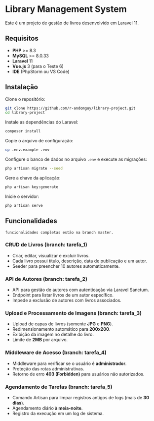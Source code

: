 # Library Management System

Este é um projeto de gestão de livros desenvolvido em Laravel 11.

## Requisitos

- **PHP** >= 8.3
- **MySQL** >= 8.0.33
- **Laravel** 11
- **Vue.js** 3 (para o Teste 6)
- **IDE** (PhpStorm ou VS Code)

## Instalação

Clone o repositório:

```sh
git clone https://github.com/r-andomguy/library-project.git
cd library-project
```

Instale as dependências do Laravel:

```sh
composer install
```

Copie o arquivo de configuração:

```sh
cp .env.example .env
```

Configure o banco de dados no arquivo `.env` e execute as migrações:

```sh
php artisan migrate --seed
```

Gere a chave da aplicação:

```sh
php artisan key:generate
```

Inicie o servidor:

```sh
php artisan serve
```

## Funcionalidades
```
funcionalidades completas estão na branch master.
```
### CRUD de Livros (branch: tarefa_1)

- Criar, editar, visualizar e excluir livros.
- Cada livro possui título, descrição, data de publicação e um autor.
- Seeder para preencher 10 autores automaticamente.

### API de Autores (branch: tarefa_2)

- API para gestão de autores com autenticação via Laravel Sanctum.
- Endpoint para listar livros de um autor específico.
- Impede a exclusão de autores com livros associados.

### Upload e Processamento de Imagens (branch: tarefa_3)

- Upload de capas de livros (somente **JPG** e **PNG**).
- Redimensionamento automático para **200x200**.
- Exibição da imagem no detalhe do livro.
- Limite de **2MB** por arquivo.

### Middleware de Acesso (branch: tarefa_4)

- Middleware para verificar se o usuário é **administrador**.
- Proteção das rotas administrativas.
- Retorno de erro **403 (Forbidden)** para usuários não autorizados.

### Agendamento de Tarefas (branch: tarefa_5)

- Comando Artisan para limpar registros antigos de logs (mais de **30 dias**).
- Agendamento diário **à meia-noite**.
- Registro da execução em um log de sistema.

